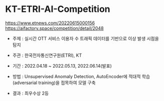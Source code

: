 # KT-ETRI-AI-Competition
https://www.etnews.com/20220615000156
https://aifactory.space/competition/detail/2048
- 주제 : 실시간 OTT 서비스 이용자 수 트래픽 데이터를 기반으로 이상 발생 시점을 탐지


- 주관 : 한국전자통신연구원(ETRI), KT


- 기간 : 2022.04.18 ~ 2022.05.13, 2022.06.14(발표)


- 방법 : Unsupervised Anomaly Detection, AutoEncoder에 적대적 학습(adversarial training)을 접목하여 모델 구축


- 결과 : 최우수상 2등
